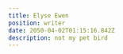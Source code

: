 ```yaml
---
title: Elyse Ewen
position: writer
date: 2050-04-02T01:15:16.842Z
description: not my pet bird
---
```

